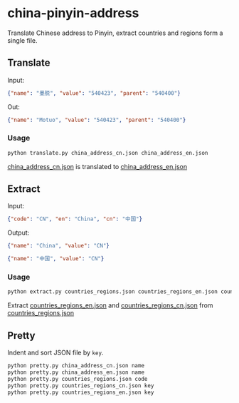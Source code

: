 # china-pinyin-address

Translate Chinese address to Pinyin, extract countries and regions form a single file.

## Translate

Input:

```json
{"name": "墨脱", "value": "540423", "parent": "540400"}
```

Out:

```json
{"name": "Motuo", "value": "540423", "parent": "540400"}
```

### Usage

```bash
python translate.py china_address_cn.json china_address_en.json
```

[china_address_cn.json](./china_address_cn.json) is translated to [china_address_en.json](./china_address_en.json)

## Extract

Input:

```json
{"code": "CN", "en": "China", "cn": "中国"}
```

Output:

```json
{"name": "China", "value": "CN"}
```

```json
{"name": "中国", "value": "CN"}
```

### Usage

```bash
python extract.py countries_regions.json countries_regions_en.json countries_regions_cn.json
```

Extract [countries_regions_en.json](./countries_regions_en.json) and [countries_regions_cn.json](./countries_regions_en.json) from [countries_regions.json](./countries_regions.json)

## Pretty

Indent and sort JSON file by `key`.

```bash
python pretty.py china_address_cn.json name
python pretty.py china_address_en.json name
python pretty.py countries_regions.json code
python pretty.py countries_regions_cn.json key
python pretty.py countries_regions_en.json key
```

